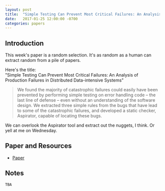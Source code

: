 ```yaml
---
layout: post
title:  "Simple Testing Can Prevent Most Critical Failures: An Analysis of Production Failures in Distributed Data-intensive Systems"
date:   2017-01-25 12:00:00 -0700
categories: papers
---
```


## Introduction

This week's paper is a random selection. It's as random as a human can extract random from a pile of papers.

Here's the title:  
"Simple Testing Can Prevent Most Critical Failures: An Analysis of Production Failures in Distributed Data-intensive Systems"

> We found the majority of catastrophic failures could easily have been prevented by performing simple testing on error handling code – the last line of defense – even without an understanding of the software design.
> We extracted three simple rules from the bugs that have lead to some of the catastrophic failures, and developed a static checker, Aspirator, capable of locating these bugs.

We can overlook the Aspirator tool and extract out the nuggets, I think. Or yell at me on Wednesday.

## Paper and Resources

- [Paper](https://www.usenix.org/system/files/conference/osdi14/osdi14-paper-yuan.pdf)

## Notes

`TBA`
